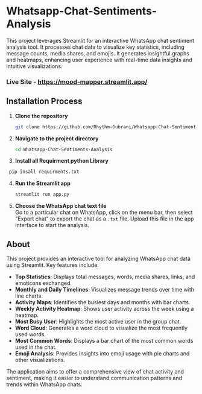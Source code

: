 # Whatsapp-Chat-Sentiments-Analysis
This project leverages Streamlit for an interactive WhatsApp chat sentiment analysis tool. It processes chat data to visualize key statistics, including message counts, media shares, and emojis. It generates insightful graphs and heatmaps, enhancing user experience with real-time data insights and intuitive visualizations.
### Live Site - https://mood-mapper.streamlit.app/
## Installation Process

1. **Clone the repository**  
   ```bash
   git clone https://github.com/Rhythm-Gubrani/Whatsapp-Chat-Sentiments-Analysis.git
   ```

2. **Navigate to the project directory**  
   ```bash
   cd Whatsapp-Chat-Sentiments-Analysis
   ```
3. **Install all Requirment python Library**
  ```bash
   pip insall requirments.txt
   ```
4. **Run the Streamlit app**  
   ```bash
   streamlit run app.py
   ```

5. **Choose the WhatsApp chat text file**  
   Go to a particular chat on WhatsApp, click on the menu bar, then select "Export chat" to export the chat as a `.txt` file. Upload this file in the app interface to start the analysis.

## About

This project provides an interactive tool for analyzing WhatsApp chat data using Streamlit. Key features include:

- **Top Statistics**: Displays total messages, words, media shares, links, and emoticons exchanged.
- **Monthly and Daily Timelines**: Visualizes message trends over time with line charts.
- **Activity Maps**: Identifies the busiest days and months with bar charts.
- **Weekly Activity Heatmap**: Shows user activity across the week using a heatmap.
- **Most Busy User**: Highlights the most active user in the group chat.
- **Word Cloud**: Generates a word cloud to visualize the most frequently used words.
- **Most Common Words**: Displays a bar chart of the most common words used in the chat.
- **Emoji Analysis**: Provides insights into emoji usage with pie charts and other visualizations.

The application aims to offer a comprehensive view of chat activity and sentiment, making it easier to understand communication patterns and trends within WhatsApp chats.
